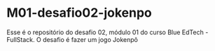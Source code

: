 # M01-desafio02-jokenpo
Esse é o repositório do desafio 02, módulo 01 do curso Blue EdTech - FullStack. O desafio é fazer um jogo Jokenpô
